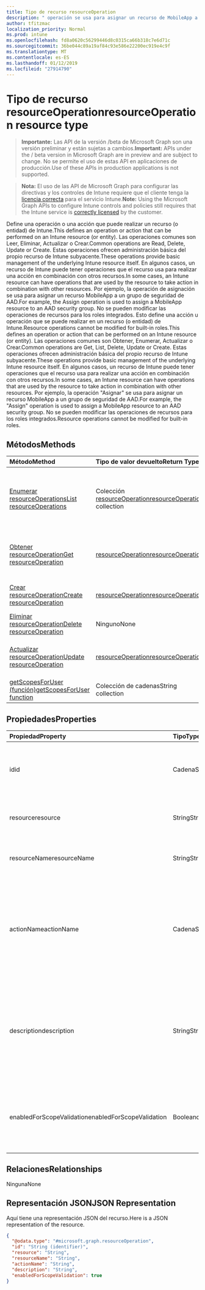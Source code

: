 ```yaml
---
title: Tipo de recurso resourceOperation
description: " operación se usa para asignar un recurso de MobileApp a un grupo de seguridad AAD.  No se pueden modificar las operaciones de recursos para los roles integrados."
author: tfitzmac
localization_priority: Normal
ms.prod: intune
ms.openlocfilehash: fd8a0620c56299446d8c0315ca66b318c7e6d71c
ms.sourcegitcommit: 36be044c89a19af84c93e586e22200ec919e4c9f
ms.translationtype: MT
ms.contentlocale: es-ES
ms.lasthandoff: 01/12/2019
ms.locfileid: "27914790"
---
```

# <a name="resourceoperation-resource-type"></a><span data-ttu-id="0cdf1-104">Tipo de recurso resourceOperation</span><span class="sxs-lookup"><span data-stu-id="0cdf1-104">resourceOperation resource type</span></span>

> <span data-ttu-id="0cdf1-105">**Importante:** Las API de la versión /beta de Microsoft Graph son una versión preliminar y están sujetas a cambios.</span><span class="sxs-lookup"><span data-stu-id="0cdf1-105">**Important:** APIs under the / beta version in Microsoft Graph are in preview and are subject to change.</span></span> <span data-ttu-id="0cdf1-106">No se permite el uso de estas API en aplicaciones de producción.</span><span class="sxs-lookup"><span data-stu-id="0cdf1-106">Use of these APIs in production applications is not supported.</span></span>

> <span data-ttu-id="0cdf1-107">**Nota:** El uso de las API de Microsoft Graph para configurar las directivas y los controles de Intune requiere que el cliente tenga la [licencia correcta](https://go.microsoft.com/fwlink/?linkid=839381) para el servicio Intune.</span><span class="sxs-lookup"><span data-stu-id="0cdf1-107">**Note:** Using the Microsoft Graph APIs to configure Intune controls and policies still requires that the Intune service is [correctly licensed](https://go.microsoft.com/fwlink/?linkid=839381) by the customer.</span></span>

<span data-ttu-id="0cdf1-108">Define una operación o una acción que puede realizar un recurso (o entidad) de Intune.</span><span class="sxs-lookup"><span data-stu-id="0cdf1-108">This defines an operation or action that can be performed on an Intune resource (or entity).</span></span>  <span data-ttu-id="0cdf1-109">Las operaciones comunes son Leer, Eliminar, Actualizar o Crear.</span><span class="sxs-lookup"><span data-stu-id="0cdf1-109">Common operations are Read, Delete, Update or Create.</span></span>  <span data-ttu-id="0cdf1-110">Estas operaciones ofrecen administración básica del propio recurso de Intune subyacente.</span><span class="sxs-lookup"><span data-stu-id="0cdf1-110">These operations provide basic management of the underlying Intune resource itself.</span></span>  <span data-ttu-id="0cdf1-111">En algunos casos, un recurso de Intune puede tener operaciones que el recurso usa para realizar una acción en combinación con otros recursos.</span><span class="sxs-lookup"><span data-stu-id="0cdf1-111">In some cases, an Intune resource can have operations that are used by the resource to take action in combination with other resources.</span></span>  <span data-ttu-id="0cdf1-112">Por ejemplo, la operación de asignación se usa para asignar un recurso MobileApp a un grupo de seguridad de AAD.</span><span class="sxs-lookup"><span data-stu-id="0cdf1-112">For example, the Assign operation is used to assign a MobileApp resource to an AAD security group.</span></span>  <span data-ttu-id="0cdf1-113">No se pueden modificar las operaciones de recursos para los roles integrados. Esto define una acción u operación que se puede realizar en un recurso (o entidad) de Intune.</span><span class="sxs-lookup"><span data-stu-id="0cdf1-113">Resource operations cannot be modified for built-in roles.This defines an operation or action that can be performed on an Intune resource (or entity).</span></span>  <span data-ttu-id="0cdf1-114">Las operaciones comunes son Obtener, Enumerar, Actualizar o Crear.</span><span class="sxs-lookup"><span data-stu-id="0cdf1-114">Common operations are Get, List, Delete, Update or Create.</span></span>  <span data-ttu-id="0cdf1-115">Estas operaciones ofrecen administración básica del propio recurso de Intune subyacente.</span><span class="sxs-lookup"><span data-stu-id="0cdf1-115">These operations provide basic management of the underlying Intune resource itself.</span></span>  <span data-ttu-id="0cdf1-116">En algunos casos, un recurso de Intune puede tener operaciones que el recurso usa para realizar una acción en combinación con otros recursos.</span><span class="sxs-lookup"><span data-stu-id="0cdf1-116">In some cases, an Intune resource can have operations that are used by the resource to take action in combination with other resources.</span></span>  <span data-ttu-id="0cdf1-117">Por ejemplo, la operación "Asignar" se usa para asignar un recurso MobileApp a un grupo de seguridad de AAD.</span><span class="sxs-lookup"><span data-stu-id="0cdf1-117">For example, the "Assign" operation is used to assign a MobileApp resource to an AAD security group.</span></span>  <span data-ttu-id="0cdf1-118">No se pueden modificar las operaciones de recursos para los roles integrados.</span><span class="sxs-lookup"><span data-stu-id="0cdf1-118">Resource operations cannot be modified for built-in roles.</span></span>
## <a name="methods"></a><span data-ttu-id="0cdf1-119">Métodos</span><span class="sxs-lookup"><span data-stu-id="0cdf1-119">Methods</span></span>
|<span data-ttu-id="0cdf1-120">Método</span><span class="sxs-lookup"><span data-stu-id="0cdf1-120">Method</span></span>|<span data-ttu-id="0cdf1-121">Tipo de valor devuelto</span><span class="sxs-lookup"><span data-stu-id="0cdf1-121">Return Type</span></span>|<span data-ttu-id="0cdf1-122">Descripción</span><span class="sxs-lookup"><span data-stu-id="0cdf1-122">Description</span></span>|
|:---|:---|:---|
|[<span data-ttu-id="0cdf1-123">Enumerar resourceOperations</span><span class="sxs-lookup"><span data-stu-id="0cdf1-123">List resourceOperations</span></span>](../api/intune-rbac-resourceoperation-list.md)|<span data-ttu-id="0cdf1-124">Colección [resourceOperation](../resources/intune-rbac-resourceoperation.md)</span><span class="sxs-lookup"><span data-stu-id="0cdf1-124">[resourceOperation](../resources/intune-rbac-resourceoperation.md) collection</span></span>|<span data-ttu-id="0cdf1-125">Enumere las propiedades y las relaciones de los objetos [resourceOperation](../resources/intune-rbac-resourceoperation.md).</span><span class="sxs-lookup"><span data-stu-id="0cdf1-125">List properties and relationships of the [resourceOperation](../resources/intune-rbac-resourceoperation.md) objects.</span></span>|
|[<span data-ttu-id="0cdf1-126">Obtener resourceOperation</span><span class="sxs-lookup"><span data-stu-id="0cdf1-126">Get resourceOperation</span></span>](../api/intune-rbac-resourceoperation-get.md)|[<span data-ttu-id="0cdf1-127">resourceOperation</span><span class="sxs-lookup"><span data-stu-id="0cdf1-127">resourceOperation</span></span>](../resources/intune-rbac-resourceoperation.md)|<span data-ttu-id="0cdf1-128">Lea las propiedades y las relaciones del objeto [resourceOperation](../resources/intune-rbac-resourceoperation.md).</span><span class="sxs-lookup"><span data-stu-id="0cdf1-128">Read properties and relationships of the [resourceOperation](../resources/intune-rbac-resourceoperation.md) object.</span></span>|
|[<span data-ttu-id="0cdf1-129">Crear resourceOperation</span><span class="sxs-lookup"><span data-stu-id="0cdf1-129">Create resourceOperation</span></span>](../api/intune-rbac-resourceoperation-create.md)|[<span data-ttu-id="0cdf1-130">resourceOperation</span><span class="sxs-lookup"><span data-stu-id="0cdf1-130">resourceOperation</span></span>](../resources/intune-rbac-resourceoperation.md)|<span data-ttu-id="0cdf1-131">Cree un objeto [resourceOperation](../resources/intune-rbac-resourceoperation.md).</span><span class="sxs-lookup"><span data-stu-id="0cdf1-131">Create a new [resourceOperation](../resources/intune-rbac-resourceoperation.md) object.</span></span>|
|[<span data-ttu-id="0cdf1-132">Eliminar resourceOperation</span><span class="sxs-lookup"><span data-stu-id="0cdf1-132">Delete resourceOperation</span></span>](../api/intune-rbac-resourceoperation-delete.md)|<span data-ttu-id="0cdf1-133">Ninguno</span><span class="sxs-lookup"><span data-stu-id="0cdf1-133">None</span></span>|<span data-ttu-id="0cdf1-134">Elimina un [resourceOperation](../resources/intune-rbac-resourceoperation.md).</span><span class="sxs-lookup"><span data-stu-id="0cdf1-134">Deletes a [resourceOperation](../resources/intune-rbac-resourceoperation.md).</span></span>|
|[<span data-ttu-id="0cdf1-135">Actualizar resourceOperation</span><span class="sxs-lookup"><span data-stu-id="0cdf1-135">Update resourceOperation</span></span>](../api/intune-rbac-resourceoperation-update.md)|[<span data-ttu-id="0cdf1-136">resourceOperation</span><span class="sxs-lookup"><span data-stu-id="0cdf1-136">resourceOperation</span></span>](../resources/intune-rbac-resourceoperation.md)|<span data-ttu-id="0cdf1-137">Actualice las propiedades de un objeto [resourceOperation](../resources/intune-rbac-resourceoperation.md).</span><span class="sxs-lookup"><span data-stu-id="0cdf1-137">Update the properties of a [resourceOperation](../resources/intune-rbac-resourceoperation.md) object.</span></span>|
|[<span data-ttu-id="0cdf1-138">getScopesForUser (función)</span><span class="sxs-lookup"><span data-stu-id="0cdf1-138">getScopesForUser function</span></span>](../api/intune-rbac-resourceoperation-getscopesforuser.md)|<span data-ttu-id="0cdf1-139">Colección de cadenas</span><span class="sxs-lookup"><span data-stu-id="0cdf1-139">String collection</span></span>|<span data-ttu-id="0cdf1-140">Todavía no documentado</span><span class="sxs-lookup"><span data-stu-id="0cdf1-140">Not yet documented</span></span>|

## <a name="properties"></a><span data-ttu-id="0cdf1-141">Propiedades</span><span class="sxs-lookup"><span data-stu-id="0cdf1-141">Properties</span></span>
|<span data-ttu-id="0cdf1-142">Propiedad</span><span class="sxs-lookup"><span data-stu-id="0cdf1-142">Property</span></span>|<span data-ttu-id="0cdf1-143">Tipo</span><span class="sxs-lookup"><span data-stu-id="0cdf1-143">Type</span></span>|<span data-ttu-id="0cdf1-144">Descripción</span><span class="sxs-lookup"><span data-stu-id="0cdf1-144">Description</span></span>|
|:---|:---|:---|
|<span data-ttu-id="0cdf1-145">id</span><span class="sxs-lookup"><span data-stu-id="0cdf1-145">id</span></span>|<span data-ttu-id="0cdf1-146">Cadena</span><span class="sxs-lookup"><span data-stu-id="0cdf1-146">String</span></span>|<span data-ttu-id="0cdf1-147">Clave de la operación de recursos.</span><span class="sxs-lookup"><span data-stu-id="0cdf1-147">Key of the Resource Operation.</span></span> <span data-ttu-id="0cdf1-148">Solo lectura, generada automáticamente.</span><span class="sxs-lookup"><span data-stu-id="0cdf1-148">Read-only, automatically generated.</span></span>|
|<span data-ttu-id="0cdf1-149">resource</span><span class="sxs-lookup"><span data-stu-id="0cdf1-149">resource</span></span>|<span data-ttu-id="0cdf1-150">String</span><span class="sxs-lookup"><span data-stu-id="0cdf1-150">String</span></span>|<span data-ttu-id="0cdf1-151">Categoría de recurso al que pertenece esta operación.</span><span class="sxs-lookup"><span data-stu-id="0cdf1-151">Resource category to which this Operation belongs.</span></span>|
|<span data-ttu-id="0cdf1-152">resourceName</span><span class="sxs-lookup"><span data-stu-id="0cdf1-152">resourceName</span></span>|<span data-ttu-id="0cdf1-153">String</span><span class="sxs-lookup"><span data-stu-id="0cdf1-153">String</span></span>|<span data-ttu-id="0cdf1-154">Nombre del recurso en el que se realiza esta operación.</span><span class="sxs-lookup"><span data-stu-id="0cdf1-154">Name of the Resource this operation is performed on.</span></span>|
|<span data-ttu-id="0cdf1-155">actionName</span><span class="sxs-lookup"><span data-stu-id="0cdf1-155">actionName</span></span>|<span data-ttu-id="0cdf1-156">Cadena</span><span class="sxs-lookup"><span data-stu-id="0cdf1-156">String</span></span>|<span data-ttu-id="0cdf1-157">Tipo de acción que va a realizar esta operación.</span><span class="sxs-lookup"><span data-stu-id="0cdf1-157">Type of action this operation is going to perform.</span></span> <span data-ttu-id="0cdf1-158">El actionName debe ser conciso y limitado al menor número de palabras posible.</span><span class="sxs-lookup"><span data-stu-id="0cdf1-158">The actionName should be concise and limited to as few words as possible.</span></span>|
|<span data-ttu-id="0cdf1-159">description</span><span class="sxs-lookup"><span data-stu-id="0cdf1-159">description</span></span>|<span data-ttu-id="0cdf1-160">String</span><span class="sxs-lookup"><span data-stu-id="0cdf1-160">String</span></span>|<span data-ttu-id="0cdf1-161">Descripción de la operación de recursos.</span><span class="sxs-lookup"><span data-stu-id="0cdf1-161">Description of the resource operation.</span></span> <span data-ttu-id="0cdf1-162">La descripción se usa en el texto al pasar el mouse para la operación si se muestra en Azure Portal.</span><span class="sxs-lookup"><span data-stu-id="0cdf1-162">The description is used in mouse-over text for the operation when shown in the Azure Portal.</span></span>|
|<span data-ttu-id="0cdf1-163">enabledForScopeValidation</span><span class="sxs-lookup"><span data-stu-id="0cdf1-163">enabledForScopeValidation</span></span>|<span data-ttu-id="0cdf1-164">Booleano</span><span class="sxs-lookup"><span data-stu-id="0cdf1-164">Boolean</span></span>|<span data-ttu-id="0cdf1-165">Determina si el permiso se valida para ámbitos definidos por la asignación de roles.</span><span class="sxs-lookup"><span data-stu-id="0cdf1-165">Determines whether the Permission is validated for Scopes defined per Role Assignment.</span></span>|

## <a name="relationships"></a><span data-ttu-id="0cdf1-166">Relaciones</span><span class="sxs-lookup"><span data-stu-id="0cdf1-166">Relationships</span></span>
<span data-ttu-id="0cdf1-167">Ninguna</span><span class="sxs-lookup"><span data-stu-id="0cdf1-167">None</span></span>
## <a name="json-representation"></a><span data-ttu-id="0cdf1-168">Representación JSON</span><span class="sxs-lookup"><span data-stu-id="0cdf1-168">JSON Representation</span></span>
<span data-ttu-id="0cdf1-169">Aquí tiene una representación JSON del recurso.</span><span class="sxs-lookup"><span data-stu-id="0cdf1-169">Here is a JSON representation of the resource.</span></span>
<!-- {
  "blockType": "resource",
  "keyProperty": "id",
  "@odata.type": "microsoft.graph.resourceOperation"
}
-->
``` json
{
  "@odata.type": "#microsoft.graph.resourceOperation",
  "id": "String (identifier)",
  "resource": "String",
  "resourceName": "String",
  "actionName": "String",
  "description": "String",
  "enabledForScopeValidation": true
}
```





